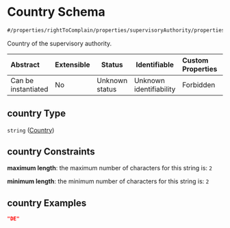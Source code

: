 # Country Schema

```txt
#/properties/rightToComplain/properties/supervisoryAuthority/properties/country#/properties/rightToComplain/properties/supervisoryAuthority/properties/country
```

Country of the supervisory authority.


| Abstract            | Extensible | Status         | Identifiable            | Custom Properties | Additional Properties | Access Restrictions | Defined In                                                           |
| :------------------ | ---------- | -------------- | ----------------------- | :---------------- | --------------------- | ------------------- | -------------------------------------------------------------------- |
| Can be instantiated | No         | Unknown status | Unknown identifiability | Forbidden         | Allowed               | none                | [tilt-schema.json\*](../out/tilt-schema.json "open original schema") |

## country Type

`string` ([Country](tilt-schema-properties-righttocomplain-properties-supervisoryauthority-properties-country.md))

## country Constraints

**maximum length**: the maximum number of characters for this string is: `2`

**minimum length**: the minimum number of characters for this string is: `2`

## country Examples

```json
"DE"
```
